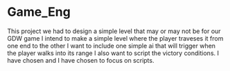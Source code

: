 # Game_Eng

This project we had to design a simple level that may or may not be for our GDW game I intend to make a simple level where the player traveses it from one end to the other I want to include one simple ai that will trigger when the player walks into its range I also want to script the victory conditions. I have chosen and I have chosen to focus on scripts.